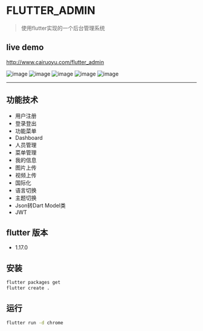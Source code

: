 # FLUTTER_ADMIN

> 使用flutter实现的一个后台管理系统

## live demo
http://www.cairuoyu.com/flutter_admin

![image](http://cairuoyu.com/screenshots/flutter_admin_login.png)
![image](http://cairuoyu.com/screenshots/flutter_admin_dashboard.png)
![image](http://cairuoyu.com/screenshots/flutter_admin_setting.png)
![image](http://cairuoyu.com/screenshots/flutter_admin_personEdit.png)
![image](http://cairuoyu.com/screenshots/flutter_admin_menu.png)

---
## 功能技术
* 用户注册
* 登录登出
* 功能菜单
* Dashboard
* 人员管理
* 菜单管理
* 我的信息
* 图片上传
* 视频上传
* 国际化
* 语言切换
* 主题切换
* Json转Dart Model类
* JWT

## flutter 版本
* 1.17.0

## 安装
```bash
flutter packages get
flutter create .
```

## 运行
```bash
flutter run -d chrome
```
